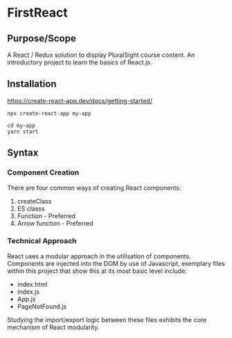 # FirstReact

## Purpose/Scope

A React / Redux solution to display PluralSight course content. An introductory project to learn the basics of React.js.

## Installation

https://create-react-app.dev/docs/getting-started/

```console
npx create-react-app my-app
```

```console
cd my-app
yarn start
```

## Syntax

### Component Creation

There are four common ways of creating React components:
1. createClass
2. ES classs
3. Function  - Preferred
4. Arrow function  - Preferred

### Technical Approach

React uses a modular approach in the utilisation of components.  
Components are injected into the DOM by use of Javascript, exemplary files within this project that show this at its most basic level include:  
- index.html  
- index.js  
- App.js  
- PageNotFound.js  

Studying the import/export logic between these files exhibits the core mechanism of React modularity.
